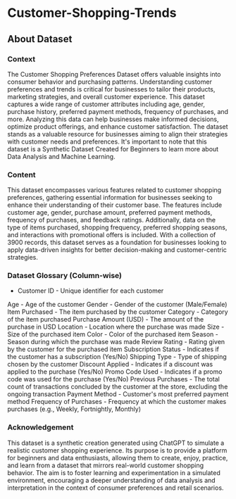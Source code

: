 # Customer-Shopping-Trends

## About Dataset
### Context
The Customer Shopping Preferences Dataset offers valuable insights into consumer behavior and purchasing patterns. Understanding customer preferences and trends is critical for businesses to tailor their products, marketing strategies, and overall customer experience. This dataset captures a wide range of customer attributes including age, gender, purchase history, preferred payment methods, frequency of purchases, and more. Analyzing this data can help businesses make informed decisions, optimize product offerings, and enhance customer satisfaction. The dataset stands as a valuable resource for businesses aiming to align their strategies with customer needs and preferences. It's important to note that this dataset is a Synthetic Dataset Created for Beginners to learn more about Data Analysis and Machine Learning.

### Content
This dataset encompasses various features related to customer shopping preferences, gathering essential information for businesses seeking to enhance their understanding of their customer base. The features include customer age, gender, purchase amount, preferred payment methods, frequency of purchases, and feedback ratings. Additionally, data on the type of items purchased, shopping frequency, preferred shopping seasons, and interactions with promotional offers is included. With a collection of 3900 records, this dataset serves as a foundation for businesses looking to apply data-driven insights for better decision-making and customer-centric strategies.

### Dataset Glossary (Column-wise)
* Customer ID - Unique identifier for each customer

Age - Age of the customer
Gender - Gender of the customer (Male/Female)
Item Purchased - The item purchased by the customer
Category - Category of the item purchased
Purchase Amount (USD) - The amount of the purchase in USD
Location - Location where the purchase was made
Size - Size of the purchased item
Color - Color of the purchased item
Season - Season during which the purchase was made
Review Rating - Rating given by the customer for the purchased item
Subscription Status - Indicates if the customer has a subscription (Yes/No)
Shipping Type - Type of shipping chosen by the customer
Discount Applied - Indicates if a discount was applied to the purchase (Yes/No)
Promo Code Used - Indicates if a promo code was used for the purchase (Yes/No)
Previous Purchases - The total count of transactions concluded by the customer at the store, excluding the ongoing transaction
Payment Method - Customer's most preferred payment method
Frequency of Purchases - Frequency at which the customer makes purchases (e.g., Weekly, Fortnightly, Monthly)

### Acknowledgement
This dataset is a synthetic creation generated using ChatGPT to simulate a realistic customer shopping experience. Its purpose is to provide a platform for beginners and data enthusiasts, allowing them to create, enjoy, practice, and learn from a dataset that mirrors real-world customer shopping behavior. The aim is to foster learning and experimentation in a simulated environment, encouraging a deeper understanding of data analysis and interpretation in the context of consumer preferences and retail scenarios.

